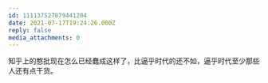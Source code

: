 ```yaml
---
id: 111137527879441204
date: 2021-07-17T19:24:26.000Z
reply: false
media_attachments: 0
---
```


知乎上的憨批现在怎么已经蠢成这样了，比逼乎时代的还不如，逼乎时代至少那些人还有点干货。

